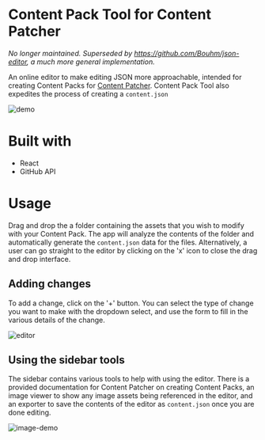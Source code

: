 # Content Pack Tool for Content Patcher

*No longer maintained. Superseded by https://github.com/Bouhm/json-editor, a much more general implementation.*

An online editor to make editing JSON more approachable, intended for creating Content Packs for 
[Content Patcher](https://github.com/Pathoschild/StardewMods/tree/develop/ContentPatcher). Content Pack Tool also expedites the process of creating a `content.json`

![demo](https://giant.gfycat.com/FrenchDampHoki.gif)

# Built with

- React
- GitHub API

# Usage

Drag and drop the a folder containing the assets that you wish to modify with your Content Pack. The app will analyze the contents of the folder and automatically generate the `content.json` data for the files. Alternatively, a user can go straight to the editor by clicking on the 'x' icon to close the drag and drop interface.

## Adding changes

To add a change, click on the '+' button. You can select the type of change you want to make with the dropdown select, and use the form to fill in the various details of the change.

![editor](https://i.imgur.com/yKWRCz6.png)

## Using the sidebar tools

The sidebar contains various tools to help with using the editor. There is a provided documentation for Content Patcher on creating Content Packs, an image viewer to show any image assets being referenced in the editor, and an exporter to save the contents of the editor as `content.json` once you are done editing.

![image-demo](https://i.imgur.com/57xzxdY.png)
